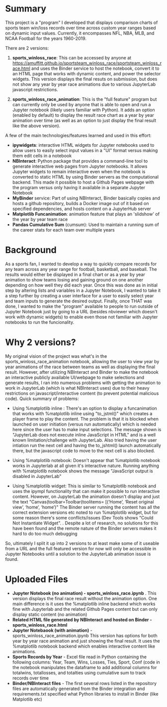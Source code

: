 # Summary
This project is a "program" I developed that displays comparison charts of sports team win/loss records over time across custom year ranges based on dynamic input values.  Currently, it encompasses NFL, NBA, MLB, and NCAA Football for the years 1960-2019.

There are 2 versions:

1) **sports_winloss_race**: This can be accessed by anyone at https://amuffitt.github.io/sportsteam_winloss_race/sportsteam_winloss_race.html and uses the Binder service to host the notebook, convert it to an HTML page that works with dynamic content, and power the selector widgets.  This version displays the final resuts on submission, but does not show any year by year race animations due to various JupyterLab javascript restrictions.

2) **sports_winloss_race_animation**: This is the "full feature" program but can currently only be used by anyone that is able to open and run a Jupyter notebook (likely users familiar with Python).  It adds an option (enabled by default) to display the result race chart as a year by year animation over time (as well as an option to just display the final result like the above version).  

A few of the main technologies/features learned and used in this effort:

- **ipywidgets**: interactive HTML widgets for Jupyter notebooks used to allow users to easily select input values in a "UI" format versus making them edit cells in a notebook
- **NBInteract**: Python package that provides a command-line tool to generate interactive web pages from Jupyter notebooks. It allows Jupyter widgets to remain interactive even when the notebook is converted to static HTML by using Binder servers as the computational backend.  This made it possible to host a Github Pages webpage with the program versus only having it available in a separate Jupyter Notebook
- **MyBinder** service:  Part of using NBInteract, Binder basically copies and hosts a github repository, builds a Docker image out of it based on specified dependencies, and hosts content on a JupyterHub server
- **Matplotlib Funcanimation**: animation feature that plays an 'slidshow' of the year by year team race
- **Pandas Cumulative Sum** (cumsum): Used to maintain a running sum of the career stats for each team over multiple years


# Background

As a sports fan, I wanted to develop a way to quickly compare records for any team across any year range for football, basketball, and baseball.  The results would either be displayed in a final chart or as a year by year animation to show teams losing and gaining ground on one another depending on how well they did each year.    Once this was done as in initial step by altering lists and variables in a Jupyter Notebook, I wanted to take it a step further by creating a user interface for a user to easily select year and team inputs to generate the desired output.  Finally, once THAT was done, I wanted to make the "program" available to people to run outside of Jupyter Notebook just by going to a URL (besides nbviewer which doesn't work with dynamic widgets) to enable even those not familiar with Jupyter notebooks to run the funcionality.

# Why 2 versions?

My original vision of the project was what's in the sports_winloss_race_animation notebook, allowing the user to view year by year animations of the race between teams as well as displaying the final result.  However, after utilizing NBInteract and Binder to make the notebook an interactive publicly available UI/webpage to make selections and generate results, I ran into numerous problems with getting the animation to work in JupyterLab (which is what NBInteract uses) due to their heavy restrictions on javascript/interactive content (to prevent potential malicious code).  Quick summary of problems:

- Using %matplotlib inline : There's an option to display a funcanimation that works with %matplotlib inline using "to_jstml()" which creates a player frame to play the content.  The problem is that it is blocked when launched on user initiation (versus run automatically) which is needed here since the user has to make input selections. The message shown is  "JupyterLab does not execute inline JavaScript in HTML" and is a well known limitation/challenge with JupyterLab.  Also tried having the user intiation run the next cell and having the to_jshtml() launch automatically there, but the javascript code to move to the next cell is also blocked.

- Using %matplotlib notebook: Doesn't appear that %matplotlib notebook works in Jupyterlab at all given it's interactive nature.  Running anything with %matplotlib notebook shows the message "JavaScript output is disabled in JupyterLab"

- Using %matplotlib widget: This is similar to %matplotlib notebook and uses the ipympl functionality that can make it possible to run interactive content.  However, on  JupyterLab the animation doesn't display and just the text "Canvas(toolbar=Toolbar(toolitems= [(‘Home’, ‘Reset original view’, ‘home’, ‘home’)"    The Binder server running the content has all the correct extension versions etc noted to run %matplotlib widget, but for some reason there's some conflicts/issues (Dev Tools shows "Could Not Instantiate Widget".  . Despite a lot of research, no solutions for this have been found and the remote nature of the Binder servers makes it hard to do too much debugging

So, ultimately I split it up into 2 versions to at least make some of it useable from a URL and the full featured version for now will only be accessible in Jupyter Notebooks until a solution to the JupyterLab animation issue is found.  


# Uploaded Files

- **Jupyter Notebook (no animation) - sports_winloss_race.ipynb**  .  This version displays the final race result without the animation option.  One main difference is it uses the %matplotlib inline backend which works fine with Jupyterlab and the related Github Pages content but can only display static content (no animation)
- **Related HTML file generated by NBInteract and hosted on Binder  - sports_winloss_race.html**
- **Jupyter Notebaook (with animation)** - sports_winloss_race_animation.ipynb   This version has options for both year by year race animation and just showing the final result.  It uses the %matplotlib notebook backend which enables interactive content like animations.
- **Sports Records by Year** - Excel file read in Python containing the following columns: Year, Team, Wins, Losses, Ties, Sport, Conf  (code in the notebook manipulates the dataframe to add additional columns for totalwins, totallosses, and totalties using cumulative sum to track records over time
- **Binder/NBInteract files**  - The first several rows listed in the repository files are automatically generated from the Binder integration and requirements.txt specified what Python libraries to install in Binder (like Matplotlib etc)


